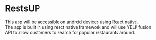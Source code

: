 # RestsUP

This app will be accessible on android devices using React native. <br/>
The app is built in using react native framework and will use YELP fusion API to allow customers to search for popular restaurants around. 
